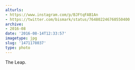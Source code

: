 ```yaml
---
alturls:
- https://www.instagram.com/p/BJFtqFAB1An
- https://twitter.com/bismark/status/764802246760550400
archive:
- 2016-08
date: '2016-08-14T12:33:57'
imagetype: jpg
slug: '1471178037'
type: photo
---
```


The Leap.

